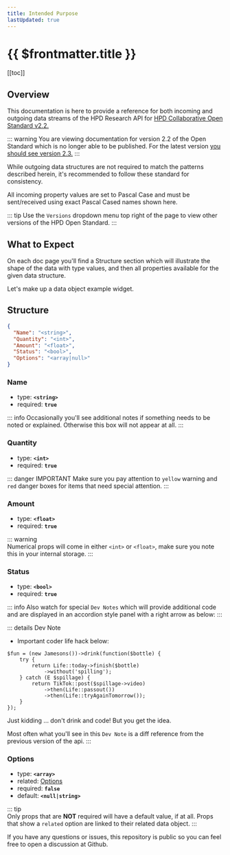 ```yaml
---
title: Intended Purpose
lastUpdated: true
---
```


# {{ $frontmatter.title }}

[[toc]]

## Overview

This documentation is here to provide a reference for both incoming and outgoing data streams of the HPD Research API for [HPD Collaborative Open Standard v2.2.](https://www.hpd-collaborative.org/hpd-2-2-standard)

::: warning
You are viewing documentation for version 2.2 of the Open Standard which is no longer able to be published. For the latest version [you should see version 2.3.](/2.2/)
:::

While outgoing data structures are not required to match the patterns described herein, it's recommended to follow these standard for consistency.

All incoming property values are set to Pascal Case and must be sent/received using exact Pascal Cased names shown here.

::: tip
Use the `Versions` dropdown menu top right of the page to view other versions of the HPD Open Standard.
:::

## What to Expect

On each doc page you'll find a Structure section which will illustrate the shape of the data with type values, and then all properties available for the given data structure.

Let's make up a data object example widget.

## Structure

```json
{
  "Name": "<string>",
  "Quantity": "<int>",
  "Amount": "<float>",
  "Status": "<bool>",
  "Options": "<array|null>"
}
```

### Name

- type: **`<string>`**
- required: **`true`**

::: info
Occasionally you'll see additional notes if something needs to be noted or explained. Otherwise this box will not appear at all.
:::

### Quantity

- type: **`<int>`**
- required: **`true`**

::: danger IMPORTANT
Make sure you pay attention to `yellow` warning and `red` danger boxes for items that need special attention.
:::

### Amount

- type: **`<float>`**
- required: **`true`**

::: warning  
Numerical props will come in either `<int>` or `<float>`, make sure you note this in your internal storage.
:::

### Status

- type: **`<bool>`**
- required: **`true`**

::: info
Also watch for special `Dev Notes` which will provide additional code and are displayed in an accordion style panel with a right arrow as below:
:::

::: details Dev Note

- Important coder life hack below:

```php{6-8}
$fun = (new Jamesons())->drink(function($bottle) {
	try {
		return Life::today->finish($bottle)
			->without('spilling');
	} catch (E $spillage) {
		return TikTok::post($spillage->video)
			->then(Life::passout())
			->then(Life::tryAgainTomorrow());
	}
});
```

Just kidding ... don't drink and code! But you get the idea.

Most often what you'll see in this `Dev Note` is a diff reference from the previous version of the api.
:::

### Options

- type: **`<array>`**
- related: [Options](#)
- required: **`false`**
- default: **`<null|string>`**

::: tip  
Only props that are **NOT** required will have a default value, if at all. Props that show a `related` option are linked to their related data object.
:::

If you have any questions or issues, this repository is public so you can feel free to open a discussion at Github.
